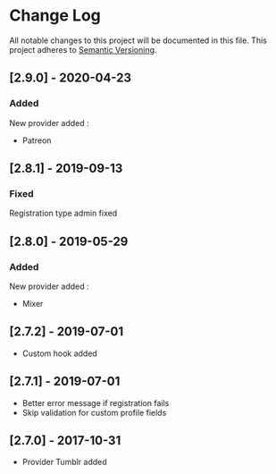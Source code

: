 # Change Log

All notable changes to this project will be documented in this file. This project adheres to [Semantic Versioning](http://semver.org/).

## [2.9.0] - 2020-04-23
### Added
New provider added :
- Patreon

## [2.8.1] - 2019-09-13
### Fixed
Registration type admin fixed

## [2.8.0] - 2019-05-29
### Added
New provider added :
- Mixer

## [2.7.2] - 2019-07-01
- Custom hook added

## [2.7.1] - 2019-07-01
- Better error message if registration fails
- Skip validation for custom profile fields

## [2.7.0] - 2017-10-31
- Provider Tumblr added
